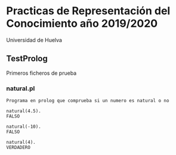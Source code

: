 

# Practicas de Representación del Conocimiento año 2019/2020

Universidad de Huelva


## TestProlog
   Primeros ficheros de prueba

### natural.pl
    Programa en prolog que comprueba si un numero es natural o no

    natural(4.5).
    FALSO

    natural(-10).
    FALSO

    natural(4).
    VERDADERO